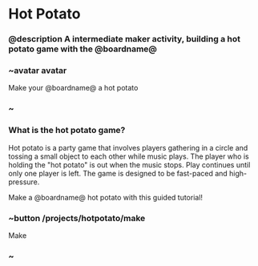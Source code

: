 # Hot Potato

### @description A intermediate maker activity, building a hot potato game with the @boardname@  

### ~avatar avatar

Make your @boardname@ a hot potato

### ~

### What is the hot potato game?

Hot potato is a party game that involves players gathering in a circle and tossing a small object to each other while music plays. The player who is holding the "hot potato" is out when the music stops. Play continues until only one player is left. The game is designed to be fast-paced and high-pressure. 

Make a @boardname@ hot potato with this guided tutorial!

### ~button /projects/hotpotato/make

Make

### ~
